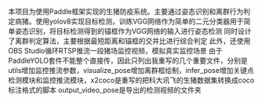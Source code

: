 本项目为使用Paddle框架实现的生猪防疫系统。主要通过姿态识别和离群行为判定病猪。使用yolov8实现目标检测，训练VGG网络作为简单的二元分类器用于简单姿态识别，将目标检测得到的锚框作为VGG网络的输入进行姿态检测
同时设计了离群判定算法，主要根据最短距离和锚框的交并比进行综合判定
此外，还使用OBS Studio循环RTSP推流一段猪场监控视频，模拟真实监控场景
由于PaddleYOLO套件不能整个直接传，因此只列出我重写的几个重要文件，分别是utils增加监控推流参数，visualize_pose增加离群框绘制，infer_pose增加关键点检测模块和监控推流模块，x2coco是重写的把科大讯飞的生猪数据集转换成coco标注格式的脚本
output_video_pose是导出的检测视频的文件夹

